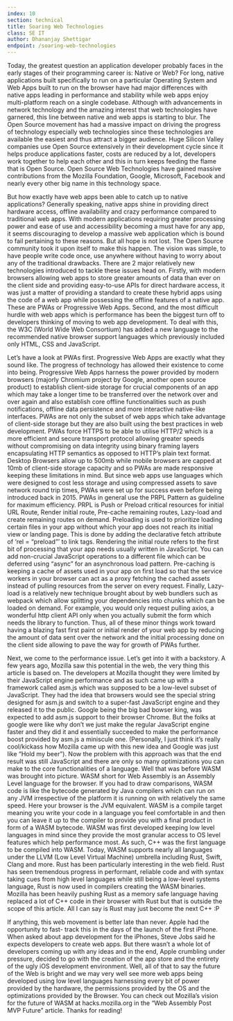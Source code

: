 ```yaml
---
index: 10
section: technical
title: Soaring Web Technologies
class: SE IT
author: Dhananjay Shettigar
endpoint: /soaring-web-technologies
---
```


Today, the greatest question an application developer probably faces in the early stages of their programming career is: Native or Web? For long, native applications built specifically to run on a particular Operating System and Web Apps built to run on the browser have had major differences with native apps leading in performance and stability while web apps enjoy multi-platform reach on a single codebase. Although with advancements in network technology and the amazing interest that web technologies have garnered, this line between native and web apps is starting to blur. The Open Source movement has had a massive impact on driving the progress of technology especially web technologies since these technologies are available the easiest and thus attract a bigger audience. Huge Silicon Valley companies use Open Source extensively in their development cycle since it helps produce applications faster, costs are reduced by a lot, developers work together to help each other and this in turn keeps feeding the flame that is Open Source. Open Source Web Technologies have gained massive contributions from the Mozilla Foundation, Google, Microsoft, Facebook and nearly every other big name in this technology space.

But how exactly have web apps been able to catch up to native applications? Generally speaking, native apps shine in providing direct hardware access, offline availability and crazy performance compared to traditional web apps. With modern applications requiring greater processing power and ease of use and accessibility becoming a must have for any app, it seems discouraging to develop a massive web application which is bound to fail pertaining to these reasons. But all hope is not lost. The Open Source community took it upon itself to make this happen. The vision was simple, to have people write code once, use anywhere without having to worry about any of the traditional drawbacks. There are 2 major relatively new technologies introduced to tackle these issues head on. Firstly, with modern browsers allowing web apps to store greater amounts of data than ever on the client side and providing easy-to-use APIs for direct hardware access, it was just a matter of providing a standard to create these hybrid apps using the code of a web app while possessing the offline features of a native app. These are PWAs or Progressive Web Apps. Second, and the most difficult hurdle with web apps which is performance has been the biggest turn off to developers thinking of moving to web app development. To deal with this, the W3C (World Wide Web Consortium) has added a new language to the recommended native browser support languages which previously included only HTML, CSS and JavaScript.

Let’s have a look at PWAs first. Progressive Web Apps are exactly what they sound like. The progress of technology has allowed their existence to come into being. Progressive Web Apps harness the power provided by modern browsers (majorly Chromium project by Google, another open source product) to establish client-side storage for crucial components of an app which may take a longer time to be transferred over the network over and over again and also establish core offline functionalities such as push notifications, offline data persistence and more interactive native-like interfaces. PWAs are not only the subset of web apps which take advantage of client-side storage but they are also built using the best practices in web development. PWAs force HTTPS to be able to utilise HTTP/2 which is a more efficient and secure transport protocol allowing greater speeds without compromising on data integrity using binary framing layers encapsulating HTTP semantics as opposed to HTTP’s plain text format. Desktop Browsers allow up to 500mb while mobile browsers are capped at 10mb of client-side storage capacity and so PWAs are made responsive keeping these limitations in mind. But since web apps use languages which were designed to cost less storage and using compressed assets to save network round trip times, PWAs were set up for success even before being introduced back in 2015. PWAs in general use the PRPL Pattern as guideline for maximum efficiency. PRPL is Push or Preload critical resources for initial URL Route, Render initial route, Pre-cache remaining routes, Lazy-load and create remaining routes on demand. Preloading is used to prioritize loading certain files in your app without which your app does not reach its initial view or landing page. This is done by adding the declarative fetch attribute of ‘rel = “preload”’ to link tags. Rendering the initial route refers to the first bit of processing that your app needs usually written in JavaScript. You can add non-crucial JavaScript operations to a different file which can be deferred using “async” for an asynchronous load pattern. Pre-caching is keeping a cache of assets used in your app on first load so that the service workers in your browser can act as a proxy fetching the cached assets instead of pulling resources from the server on every request. Finally, Lazy-load is a relatively new technique brought about by web bundlers such as webpack which allow splitting your dependencies into chunks which can be loaded on demand. For example, you would only request pulling axios, a wonderful http client API only when you actually submit the form which needs the library to function. Thus, all of these minor things work toward having a blazing fast first paint or initial render of your web app by reducing the amount of data sent over the network and the initial processing done on the client side allowing to pave the way for growth of PWAs further.

Next, we come to the performance issue. Let’s get into it with a backstory. A few years ago, Mozilla saw this potential in the web, the very thing this article is based on. The developers at Mozilla thought they were limited by their JavaScript engine performance and as such came up with a framework called asm.js which was supposed to be a low-level subset of JavaScript. They had the idea that browsers would see the special string designed for asm.js and switch to a super-fast JavaScript engine and they released it to the public. Google being the big bad bowser king, was expected to add asm.js support to their browser Chrome. But the folks at google were like why don’t we just make the regular JavaScript engine faster and they did it and essentially succeeded to make the performance boost provided by asm.js a miniscule one. (Personally, I just think it’s really cool/kickass how Mozilla came up with this new idea and Google was just like “Hold my beer”). Now the problem with this approach was that the end result was still JavaScript and there are only so many optimizations you can make to the core functionalities of a language. Well that was before WASM was brought into picture. WASM short for Web Assembly is an Assembly Level language for the browser. If you had to draw comparisons, WASM code is like the bytecode generated by Java compilers which can run on any JVM irrespective of the platform it is running on with relatively the same speed. Here your browser is the JVM equivalent. WASM is a compile target meaning you write your code in a language you feel comfortable in and then you can leave it up to the compiler to provide you with a final product in form of a WASM bytecode. WASM was first developed keeping low level languages in mind since they provide the most granular access to OS level features which help performance most. As such, C++ was the first language to be compiled into WASM. Today, WASM supports nearly all languages under the LLVM (Low Level Virtual Machine) umbrella including Rust, Swift, Clang and more. Rust has been particularly interesting in the web field. Rust has seen tremendous progress in performant, reliable code and with syntax taking cues from high level languages while still being a low-level systems language, Rust is now used in compilers creating the WASM binaries. Mozilla has been heavily pushing Rust as a memory safe language having replaced a lot of C++ code in their browser with Rust but that is outside the scope of this article. All I can say is Rust may just become the next C++ :P

If anything, this web movement is better late than never. Apple had the opportunity to fast- track this in the days of the launch of the first iPhone. When asked about app development for the iPhones, Steve Jobs said he expects developers to create web apps. But there wasn’t a whole lot of developers coming up with any ideas and in the end, Apple crumbling under pressure, decided to go with the creation of the app store and the entirety of the ugly iOS development environment. Well, all of that to say the future of the Web is bright and we may very well see more web apps being developed using low level languages harnessing every bit of power provided by the hardware, the permissions provided by the OS and the optimizations provided by the Browser. You can check out Mozilla’s vision for the future of WASM at hacks.mozilla.org in the “Web Assembly Post MVP Future” article. Thanks for reading!

